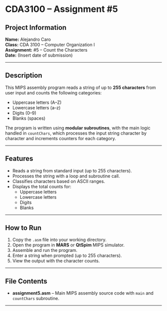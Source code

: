 # CDA3100 – Assignment #5  

## Project Information  
**Name:** Alejandro Caro  
**Class:** CDA 3100 – Computer Organization I  
**Assignment:** #5 – Count the Characters  
**Date:** (Insert date of submission)  

---

## Description  
This MIPS assembly program reads a string of up to **255 characters** from user input and counts the following categories:  

- Uppercase letters (A–Z)  
- Lowercase letters (a–z)  
- Digits (0–9)  
- Blanks (spaces)  

The program is written using **modular subroutines**, with the main logic handled in `countChars`, which processes the input string character by character and increments counters for each category.  

---

## Features  
- Reads a string from standard input (up to 255 characters).  
- Processes the string with a loop and subroutine call.  
- Classifies characters based on ASCII ranges.  
- Displays the total counts for:  
  - Uppercase letters  
  - Lowercase letters  
  - Digits  
  - Blanks  

---

## How to Run  

1. Copy the `.asm` file into your working directory.  
2. Open the program in **MARS** or **QtSpim** MIPS simulator.  
3. Assemble and run the program.  
4. Enter a string when prompted (up to 255 characters).  
5. View the output with the character counts.  

---

## File Contents  
- **assignment5.asm** – Main MIPS assembly source code with `main` and `countChars` subroutine.  

---


